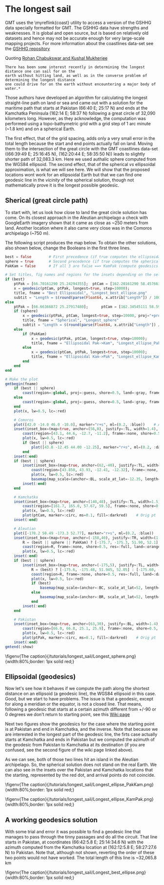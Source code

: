 # The longest sail

GMT uses the \myreflink{coast} utility to access a version of the GSHHG data specially formatted for GMT.
The GSHHG data have strengths and weaknesses. It is global and open source, but is based on relatively
old datasets and hence may not be accurate enough for very large-scale mapping projects. For more information
about the coastlines data-set see the [GSHHG repository](https://github.com/GenericMappingTools/gshhg-gmt)

Quoting [Rohan Chabukswar and Kushal Mukherjee](https://arxiv.org/pdf/1804.07389.pdf)

	There has been some interest recently in determining the longest distance one can sail for on the
	earth without hitting land, as well as in the converse problem of determining the longest distance
	one could drive for on the earth without encountering a major body of water.*

Those authors have developed an algorithm for calculating the longest straight-line path on land or sea and
came out with a solution for the maritime path that starts at Pakistan (66:40 E; 25:17 N) and ends at the
Kamchatka Peninsula (162:14 E; 58:37 N) following a great circle of 32,090 kilometers long. However, as they
acknowledge, the computation was performed using a topo-bathymetric grid with a grid step of 1 arc minute
(~1.8 km) and on a spherical Earth.

The first effect, that of the grid spacing, adds only a very small error in the total length because the start
and end points actually fall on land. Moving them to the intersection of the great circle with the GMT
coastlines data-set ((66:39:49 E; 25:16:45 N), (162:20:44 E; 58:35:50 N)) leads to slightly shorter path of
32,083.3 km. Here we used authalic sphere computed from the WGS84 ellipsoid. The second effect, that of the
spherical *vs* ellipsoidal approximation, is what we will see here. We will show that the proposed locations
wont work for an ellipsoidal Earth but that we can find one geodesic line in the *vicinity* of the spherical
solution, though not mathematically prove it is the longest possible geodesic.

## Sherical (great circle path)

To start with, let us look how close to land the great circle solution has come. On its closest approach in the
Aleutian archipelago a check with GoogleEarth imagery shown that it came as close as ~250 meters from land.
Another location where it also came very close was in the Comoros archipelago (~750 m).

The following script produces the map below. To obtain the other solutions, also shown below, change the
Booleans in the first three lines.

```julia
best = false		# First precedence (if true computes the ellipsoidal solution)   
sphere = true		# Second precedence (if true computes the spherical solution)
PakKam = false		# If all 3 are false ==> KamPak	(compute geodesics with original points moved to shore)

# Set titles, fig names and regions for the insets depending on the selected solution.
if (best)
	ptPak = [66.70161290 25.24294355];	ptCam = [162.20161290 58.45766129];
	x = geodesic(ptCam, ptPak, longest=true, step=10000);
	title, fname = "Best Ellipsoidal", "Longest_best_ellipse.png"
	subtit = "Length = $(round(parse(Float64, x.attrib["Length"]) / 1000, digits=3)) km"
else
	ptPak = [66.66366872 25.27917480];		ptCam = [162.34545111 58.59724279];		# Intersect Orig with shoreline
	if (sphere)
		x = geodesic(ptPak, ptCam, longest=true, step=10000, proj="+proj=lonlat +a=6371007 +b=6371007");
		title, fname = "Spherical", "Longest_sphere"
		subtit = "Length = $(round(parse(Float64, x.attrib["Length"]) / 1000, digits=3)) km"
	else
		if (PakKam)
			x = geodesic(ptPak, ptCam, longest=true, step=10000);
			title, fname = "Ellipsoidal Pak->Kam", "Longest_ellipse_PakKam.png"
		else
			x = geodesic(ptCam, ptPak, longest=true, step=10000);
			title, fname = "Ellipsoidal Kam->Pak", "Longest_ellipse_KamPak.png"
		end
	end
end

# Make the plot
gmtbegin(fname)
	if (best || sphere)
		coast(region=:global, proj=:guess, shore=0.5, land=:gray, frame=:auto, area=(500,1), title=title, subtitle=subtit)
	else
		coast(region=:global, proj=:guess, shore=0.5, land=:gray, frame=:auto, area=(500,1), title=title)
	end
	plot(x, lw=0.5, lc=:red)

	# Comoros
	plot([42.0 -14.0 46.0 -10.0], marker="r+s", ml=(0.2, :blue))    # A blue rectangle
	inset(inset_box=(map=true, anchor=(56,0), justify=:TL, width=1.4), box=(fill=:white, pen=(0.5, :blue)))
		coast(region=[43.1, 44.6, -12.7, -11.2], frame=:none, shore=0.5, land=:orange, figsize=1.4)
		plot(x, lw=0.5, lc=:red)
		if (best || sphere)
			plot([43.8 -12.45 44.00 -12.25], marker="r+s", ml=(0.2, :darkblue))    # A blue rectangle for 2nd zoom
		end
	inset(:end)
	if (best || sphere)
		inset(inset_box=(map=true, anchor=(62,-40), justify=:TL, width=(1.5,1.0)), box=(fill=:white, pen=(0.5, :darkblue)))
			coast(region=[43.850, 43.93, -12.41, -12.32], frame=:none, shore=0.5, land=:darkorange, figsize=1.5)
			plot(x, lw=0.5, lc=:red)
			basemap(map_scale=(anchor=:BL, scale_at_lat=-12.35, length="4k", label=true, fancy=true, offset=(0.1,0.3)),)
		inset(:end)
	end

	# Kamchatka
	inset(inset_box=(map=true, anchor=(140,48), justify=:TL, width=1.5), box=(fill=:white, pen=(0.5, :blue)))
		coast(region=[161.7, 165.0, 57.67, 59.5], frame=:none, shore=0.5, land=:orange, figsize=1.5)
		plot(x, lw=0.5, lc=:red)
		plot(ptCam, marker=:circ, ms=0.1, fill=:darkred)	# Orig pt
	inset(:end)

	# Aleutian
	plot([-178.2 50.49 -173.3 52.77], marker="r+s", ml=(0.2, :blue))    # A blue rectangle
	inset(inset_box=(map=true, anchor=(-158,40), justify=:TR, width=(1.5,1)), box=(fill=:white, pen=(0.5, :blue)))
		R = (best || sphere || PakKam) ? [-175.7, -175.3, 51.90, 52.1] : [-175.325, -175.08, 51.97, 52.067]
		coast(region=R, frame=:none, shore=0.5, res=:full, land=:orange, figsize=1.5)
		plot(x, lw=0.5, lc=:red)
	inset(:end)
	if (best || sphere)
		inset(inset_box=(map=true, anchor=(-175,5), justify=:TL, width=(1.6,1.4)), box=(fill=:white, pen=(0.5, :darkblue)))
			R = (best) ? [-175.6, -175.48, 51.945, 52.05] : [-175.60, -175.538, 51.950, 52.07] 
			coast(region=R, frame=:none, shore=0.5, res=:full, land=:darkorange, figsize=1.6)
			plot(x, lw=0.5, lc=:red)
			if (best)
				basemap(map_scale=(anchor=:BC, scale_at_lat=52, length="2k", label=true, fancy=true, offset=(-0.1,0.3)),)
			else
				basemap(map_scale=(anchor=:BR, scale_at_lat=52, length="2k", label=true, fancy=true, offset=(0.1,0.3)),)
			end
		inset(:end)
	end

	# Pakistan
	inset(inset_box=(map=true, anchor=(63,30), justify=:BL, width=1.4), box=(fill=:white, pen=(0.5, :blue)))
		coast(region=[66.0, 66.8, 25.1, 25.9], frame=:none, shore=0.5, res=:full, land=:orange, figsize=1.4)
		plot(x, lw=0.5, lc=:red)
		plot(ptPak, marker=:circ, ms=0.1, fill=:darkred)	# Orig pt
	inset(:end)
gmtend(:show)
```

\figenv{The caption}{/tutorials/longest_sail/Longest_sphere.png}{width:80%;border: 1px solid red;}

## Ellipsoidal (geodesics)

Now let's see how it behaves if we compute the path along the shortest distance on an ellipsoid (a geodesic line),
the WGS84 ellipsoid in this case. Good, but we start to have problems. The issue is that a geodesic, except for
along a meridian or the equator, is not a closed line. That means, following a geodesic that starts at a certain
azimuth different from +/-90 or 0 degrees we don't return to starting point, see this
[Wiki page](https://en.wikipedia.org/wiki/Geodesics_on_an_ellipsoid)

Next two figures show the geodesics for the case where the starting point is at Pakistan and end in Kamchatka,
and the inverse. Note that because we are interested in the longest part of the geodesic line, the firts case
actually starts at Kamchatka and ends in Pakistan but we computed the azimuth of the geodesic from Pakistan to
Kamchatka at its destination (if you are confused, see the second figure of the wiki page linked above).

As we can see, both of those two lines hit an island in the Aleutian archipelago. So, the spherical solution does
not stand on the real Earth. We can also see in the insets over the Pakistan and Kamchatka locations that the
starting, represented by the red dot, and arrival points do not coincide.


\figenv{The caption}{/tutorials/longest_sail/Longest_ellipse_PakKam.png}{width:80%;border: 1px solid red;}

\figenv{The caption}{/tutorials/longest_sail/Longest_ellipse_KamPak.png}{width:80%;border: 1px solid red;}

## A working geodesics solution

With some trial and error it was possible to find a geodesic line that manages to pass through the tinny passages
and do all the circuit. That line starts in Pakistan, at coordinates (66:42:5.8 E; 25:14:34.6 N) with the
azimuth computed from the Kamchatka location at (162:12:5.8 E; 58:27:27.6 N) to Pakistan. Note that, although
not shown, reverting the order of these two points would not have worked. The total length of this line is
~32,065.8 km

\figenv{The caption}{/tutorials/longest_sail/Longest_best_ellipse.png}{width:80%;border: 1px solid red;}
